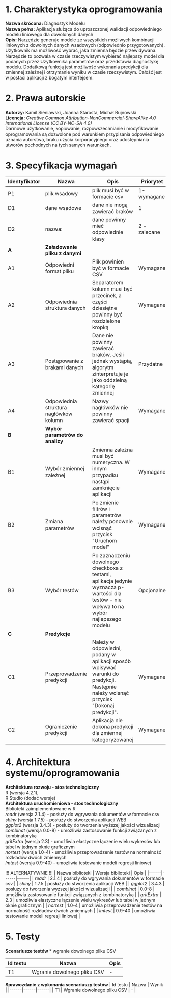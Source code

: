 # 1. Charakterystyka oprogramowania </br>
  **Nazwa skrócona:** Diagnostyk Modelu </br>
  **Nazwa pełna:** Aplikacja służąca do uproszczonej walidacji odpowiedniego modelu liniowego dla dowolonych danych </br>
  **Opis:** Narzędzie generuje modele ze wszystkich możliwych kombinacji liniowych z dowolnych danych wsadowych (odpowiednio przygotowanych). Użytkownik ma możliwość wybrać, jaka zmienna będzie przewidywana. Narzędzie to pozwala w czasie rzeczywistym wybierać najlepszy model dla podanych przez Użytkownika parametrów oraz przedstawia diagnostykę modelu. Dodatkową funkcją jest możliwość wykonania predykcji dla zmiennej zależnej i otrzymanie wyniku w czasie rzeczywistym. Całość jest w postaci aplikacji z bogatym interfejsem. 

# 2. Prawa autorskie </br>
  **Autorzy:** Kamil Sieniawski, Joanna Starosta, Michał Bujnowski </br>
  **Licencja:** *Creative Common Attribution-NonCommercial-ShareAlike 4.0 International License (CC BY-NC-SA 4.0)* </br>
  Darmowe użytkowanie, kopiowanie, rozpowszechnianie i modyfikowanie oprogramowania są dozwolone pod warunkiem przypisania odpowiedniego uznania autorstwa, braku użycia korporacyjnego oraz udostępniania utworów pochodnych na tych samych warunkach.

# 3. Specyfikacja wymagań
 
  | Identyfikator | Nazwa | Opis | Priorytet| Kategoria |
|------|------|------|------|------|
| P1 | plik wsadowy     |    plik musi być w formacie csv  |  1-wymagane    |   funkcjonalne   |
| D1     |  dane wsadowe    |   dane nie mogą zawierać braków    |     1  |      |
|  D2    |  nazwa:    |dane powinny mieć odpowiednie klasy      | 2 - zalecane |
| **A** | **Załadowanie pliku z danymi** | | |
| A1 | Odpowiedni format pliku | Plik powinien być w formacie CSV | Wymagane | Funkcjonalne |
| A2 | Odpowiednia struktura danych | Separatorem kolumn musi być przecinek, a części dziesiętne powinny być rozdzielone kropką | Wymagane | Funkconalne |
| A3 | Postępowanie z brakami danych | Dane nie powinny zawierać braków. Jeśli jednak wystąpią, algorytm zinterpretuje je jako oddzielną kategorię zmiennej | Przydatne | Funkcjonalne |
| A4 | Odpowiednia struktura nagłówków kolumn | Nazwy nagłówków nie powinny zawierać spacji | Wymagane | Funkcjonalne |
| **B** | **Wybór parametrów do analizy** | | |
| B1 | Wybór zmiennej zależnej | Zmienna zależna musi być numeryczna. W innym przypadku nastąpi zamknięcie aplikacji | Wymagane | Funkcjonalne |
| B2 | Zmiana parametrów | Po zmienie filtrów i parametrów należy ponownie wcisnąć przycisk "Uruchom model" | Wymagane | Funkcjonalne |
| B3 | Wybór testów | Po zaznaczeniu dowolnego checkboxa z testami, aplikacja jedynie wyznacza p-wartości dla testów - nie wpływa to na wybór najlepszego modelu | Opcjonalne | Funkcjonalne |
| **C** | **Predykcje** | | |
| C1 | Przeprowadzenie predykcji | Należy w odpowiedni, podany w aplikacji sposób wpisywać warunki do predykcji. Następnie należy wcisnąć przycisk "Dokonaj predykcji". | Wymagane | Funkcjonalne |
| C2 | Ograniczenie predykcji | Aplikacja nie dokona predykcji dla zmiennej kategoryzowanej | Wymagane | Funkcjonalne |


     


   

# 4. Architektura systemu/oprogramowania </br>
  **Architektura rozwoju - stos technologiczny** </br>
      R (wersja 4.2.1), </br>
      R Studio (dodać wersje) </br>
  **Architektura uruchomieniowa - stos technologiczny** </br>
    Biblioteki zaimplementowane w R </br>
    *readr* (wersja 2.1.4) - posłuży do wgrywania dokumentów w formacie csv </br>
    *shiny* (wersja 1.7.5) - posłuży do stworzenia aplikacji WEB </br>
    *ggplot2* (wersja 3.4.3) - posłuży do tworzenia wyższej jakości wizualizacji </br>
    *combinat* (wersja 0.0-8) - umożliwia zastosowanie funkcji związanych z kombinatoryką </br>
    *gritExtra* (wersja 2.3) - umożliwia elastyczne łączenie wielu wykresów lub tabel w jednym oknie graficznym </br>
    *nortest* (wersja 1.0-4) - umożliwia przeprowadzenie testów na normalność rozkładów dwóch zmiennych </br>
    *lmtest* (wersja 0.9-40) - umożliwia testowanie modeli regresji liniowej </br>


!!! ALTERNATYWNIE !!!
| Nazwa biblioteki | Wersja biblioteki | Opis | 
|------|------|------|
| *readr* | 2.1.4 | posłuży do wgrywania dokumentów w formacie csv |
| *shiny* | 1.7.5 | posłuży do stworzenia aplikacji WEB |
| *ggplot2* | 3.4.3 | posłuży do tworzenia wyższej jakości wizualizacji |
| *combinat* | 0.0-8 | umożliwia zastosowanie funkcji związanych z kombinatoryką |
| *gritExtra* | 2.3 | umożliwia elastyczne łączenie wielu wykresów lub tabel w jednym oknie graficznym |
| *nortest* | 1.0-4 | umożliwia przeprowadzenie testów na normalność rozkładów dwóch zmiennych |
| *lmtest* | 0.9-40 | umożliwia testowanie modeli regresji liniowej |

# 5. Testy
  **Scenariusze testów**
    * wgranie dowolnego pliku CSV

| Id testu | Nazwa | Opis | 
|------|------|------|
| T1 | Wgranie dowolnego pliku  CSV | - |

    
  **Sprawozdanie z wykonania scenariuszy testów**
  | Id testu | Nazwa | Wynik | 
|------|------|------|
| T1 | Wgranie dowolnego pliku  CSV | - |
